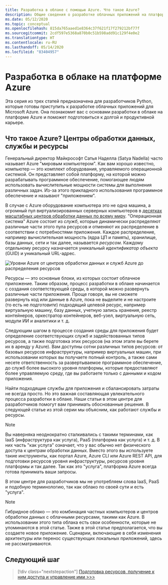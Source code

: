 ```yaml
---
title: Разработка в облаке с помощью Azure. Что такое Azure?
description: Общие сведения о разработке облачных приложений на платформе Microsoft Azure, в частности о том, как связаны между собой центры обработки данных, службы и ресурсы.
ms.date: 05/12/2020
ms.topic: conceptual
ms.openlocfilehash: 815da765aaed1e8364c37f621f17f279212bf77f
ms.sourcegitcommit: 2cdf597e5368a870b0c51b598add91c129f4e0e2
ms.translationtype: HT
ms.contentlocale: ru-RU
ms.lasthandoff: 05/14/2020
ms.locfileid: "83404957"
---
```

# <a name="cloud-development-on-azure"></a>Разработка в облаке на платформе Azure

Эта серия из трех статей предназначена для разработчиков Python, которые готовы приступить к разработке облачных приложений для Microsoft Azure. Она познакомит вас с основами разработки в облаке на платформе Azure и поможет подготовиться к долгой и продуктивной карьере.

## <a name="what-is-azure-data-centers-services-and-resources"></a>Что такое Azure? Центры обработки данных, службы и ресурсы

Генеральный директор Майкрософт Сатья Наделла (Satya Nadella) часто называет Azure "мировым компьютером". Как вам хорошо известно, компьютер — это комплект оборудования, управляемого операционной системой. Он представляет собой платформу, на которой можно разрабатывать программное обеспечение, помогающее людям использовать вычислительные мощности системы для выполнения различных задач. Из-за этого прикладного использования программное обеспечение и называют "приложением".

В случае с Azure оборудование компьютера это не одна машина, а огромный пул виртуализированных серверных компьютеров в [десятках масштабных центров обработки данных по всему миру](https://azure.microsoft.com/global-infrastructure/regions/). "Операционная система" Azure состоит из *служб*, которые динамически распределяют различные части этого пула ресурсов и отменяют их распределение в соответствии с потребностями приложения. Каждое распределение, например вычислительная мощность (ядра ЦП и память), хранилище, базы данных, сети и так далее, называется *ресурсом*. Каждому отдельному ресурсу назначается уникальный *идентификатор объекта* (GUID) и уникальный URL-адрес.

![Уровни Azure от центров обработки данных и служб Azure до распределения ресурсов](media/cloud-development/azure-layers.png)

Ресурсы — это основные блоки, из которых состоит облачное приложение. Таким образом, процесс разработки в облаке начинается с создания соответствующей среды, в которой можно развернуть различные части приложения. Проще говоря, вы не сможете развернуть код или данные в Azure, пока не выделите и не настроите (то есть не *подготовите*) подходящий целевой ресурс, например виртуальную машину, базу данных, учетную запись хранения, реестр контейнеров, оркестратор контейнеров, веб-узел, виртуальную сеть, модули ИИ и аналитики и т. д.

Следующим шагом в процессе создания среды для приложения будет определение соответствующих служб и задействованных типов ресурсов, а также подготовка этих ресурсов (на этом этапе вы берете их в аренду у Azure). Вам доступны сотни различных типов ресурсов: от базовых ресурсов инфраструктуры, например виртуальных машин, при использовании которых вы получаете полный контроль, а также сами несете ответственность за развертываемое программное обеспечение, до служб более высокого уровня платформы, которые предоставляют более управляемую среду, где вы работаете только с данными и кодом приложения.

Найти подходящие службы для приложения и сбалансировать затраты не всегда просто. Но это важная составляющая увлекательного процесса разработки в облаке. Наши статьи в этом центре для разработчиков помогут вам принимать обоснованные решения. В следующей статье из этой серии мы объясним, как работают службы и ресурсы.

> [!NOTE]
> Вы наверняка неоднократно сталкивались с такими терминами, как IaaS (инфраструктура как услуга), PaaS (платформа как услуга) и т. д. В них часть "как услуга" означает, что у вас обычно нет физического доступа к центрам обработки данных. Вместо этого вы используете такие инструменты, как портал Azure, Azure CLI или Azure REST API, для подготовки ресурсов уровня инфраструктуры, ресурсов уровня платформы и так далее. Так как это "услуга", платформа Azure всегда готова принимать ваши запросы.
>
> В этом центре для разработчиков мы не употребляем слова IaaS, PaaS и подобную терминологию, так как облако по своей сути и есть "услуга".

> [!NOTE]
> Гибридное облако — это комбинация частных компьютеров и центров обработки данных с облачными ресурсами, такими как Azure. В использовании этого типа облака есть свои особенности, которые не упоминаются в этой статье. Также в этой статье предполагается, что вы создаете новое приложение. Сценарии, включающие в себя изменения архитектуры или перенос существующих локальных приложений, здесь не рассматриваются.

## <a name="next-step"></a>Следующий шаг

> [!div class="nextstepaction"]
> [Подготовка ресурсов, получение к ним доступа и управление ими >>>](cloud-development-provisioning.md)

